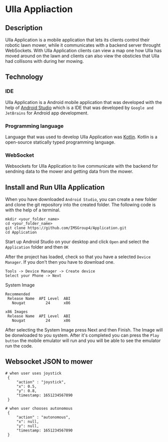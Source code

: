 # Ulla Appliaction

## Description
Ulla Application is a mobile application that lets its clients control their robotic lawn mower, while it communicates with a backend server throught WebSockets.
With Ulla Application clients can view a map one how Ulla has moved around on the lawn and clients can also view the obsticles that Ulla had collisons with during her mowing.

## Technology

### IDE
Ulla Application is a Android mobile application that was developed with the help of [Android Studio](https://developer.android.com/studio) which is a IDE that was developed by `Google and JetBrains` for Android app development.

### Programming language
Language that was used to develop Ulla Application was [Kotlin](https://kotlinlang.org/). Kotlin is a open-source statically typed programming language.

### WebSocket 
Websockets for Ulla Application to live communicate with the backend for sendning data to the mower and getting data from the mower.

## Install and Run Ulla Application

When you have downloaded `Android Studio`, you can create a new folder and clone the git repository into the created folder. The following code is with the help of a terminal.

```
mkdir <your_folder_name>
cd <your_folder_name>
git clone https://github.com/IMSGroup4/Application.git
cd Application
```

Start up Android Studio on your desktop and click `Open` and select the `Application` folder and then `OK`

After the project has loaded, check so that you have a selected `Device Manager`. If you don't then you have to download one. 

```
Tools -> Device Manager -> Create device
Select your Phone -> Next
```

System Image
```
Recommended
 Release Name  API Level  ABI
   Nougat         24      x86
```
```
x86 Images
 Release Name  API Level  ABI
   Nougat         24      x86
```

After selecting the System Image press Next and then Finish. The Image will be donwloaded to you system. After it's completed you can press the `Play button` the mobile emulator will run and you will be able to see the emulator run the code.


## Websocket JSON to mower

```
# when user uses joystick
 {
     "action" : "joystick",
     "x": 0.5,
     "y": 0.8,
     "timestamp: 1651234567890
 }
```

```
# when user chooses autonomous
 {
     "action" : "autonomous",
     "x": null,
     "y": null,
     "timestamp: 1651234567890
 }
```
